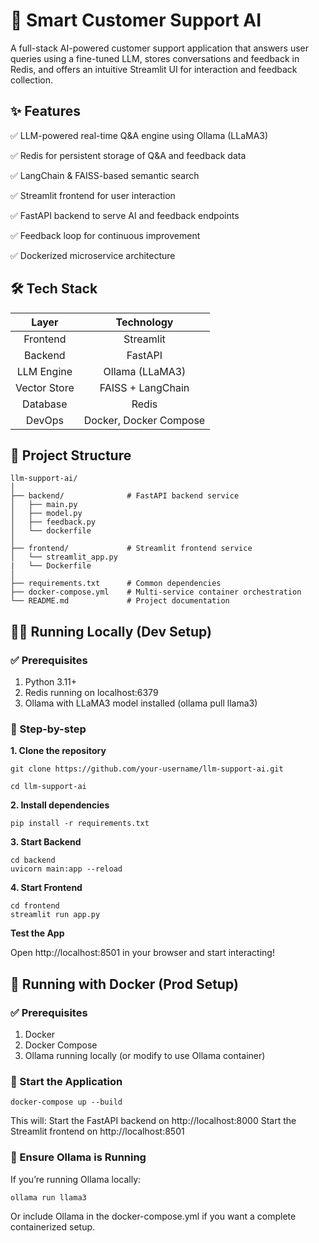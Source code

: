 # 🤖 Smart Customer Support AI
A full-stack AI-powered customer support application that answers user queries using a fine-tuned LLM, stores conversations and feedback in Redis, and offers an intuitive Streamlit UI for interaction and feedback collection.

## ✨ Features
✅ LLM-powered real-time Q&A engine using Ollama (LLaMA3)

✅ Redis for persistent storage of Q&A and feedback data

✅ LangChain & FAISS-based semantic search

✅ Streamlit frontend for user interaction

✅ FastAPI backend to serve AI and feedback endpoints

✅ Feedback loop for continuous improvement

✅ Dockerized microservice architecture

## 🛠️ Tech Stack

| **Layer**	| **Technology** |
| :---:          |   :---:          |
| Frontend | 	Streamlit |
| Backend	| FastAPI |
| LLM Engine |	Ollama (LLaMA3) |
| Vector Store |	FAISS + LangChain |
|Database |	Redis |
| DevOps |	Docker, Docker Compose |

## 📁 Project Structure
```
llm-support-ai/
│
├── backend/              # FastAPI backend service
│   ├── main.py
│   ├── model.py
│   ├── feedback.py
│   └── dockerfile
│
├── frontend/             # Streamlit frontend service
│   └── streamlit_app.py
|   └── Dockerfile
│
├── requirements.txt      # Common dependencies
├── docker-compose.yml    # Multi-service container orchestration
└── README.md             # Project documentation
```

## 🧑‍💻 Running Locally (Dev Setup)

### ✅ Prerequisites

1. Python 3.11+
2. Redis running on localhost:6379
3. Ollama with LLaMA3 model installed (ollama pull llama3)


### 🚀 Step-by-step

**1. Clone the repository**

```
git clone https://github.com/your-username/llm-support-ai.git
```

```
cd llm-support-ai
```

**2. Install dependencies**

```
pip install -r requirements.txt
```

**3. Start Backend**

```
cd backend
uvicorn main:app --reload
```

**4. Start Frontend**

```
cd frontend
streamlit run app.py
```

**Test the App**

Open http://localhost:8501 in your browser and start interacting!

## 🐳 Running with Docker (Prod Setup)
### ✅ Prerequisites

1. Docker
2. Docker Compose
3. Ollama running locally (or modify to use Ollama container)

### 🚀 Start the Application

```
docker-compose up --build
```
This will:
Start the FastAPI backend on http://localhost:8000
Start the Streamlit frontend on http://localhost:8501

### 🧠 Ensure Ollama is Running
If you’re running Ollama locally:

```
ollama run llama3
```
Or include Ollama in the docker-compose.yml if you want a complete containerized setup.

